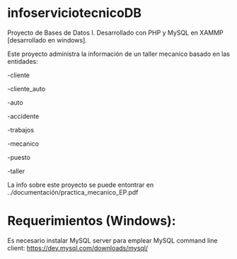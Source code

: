# infoserviciotecnicoDB
Proyecto de Bases de Datos I. Desarrollado con PHP y MySQL en XAMMP [desarrollado en windows].

Este proyecto administra la información de un taller mecanico basado en las entidades:

-cliente

-cliente_auto

-auto

-accidente

-trabajos

-mecanico

-puesto

-taller



La info sobre este proyecto se puede entontrar en ../documentación/practica_mecanico_EP.pdf


# Requerimientos (Windows): 
Es necesario instalar MySQL server para emplear MySQL command line client: https://dev.mysql.com/downloads/mysql/
